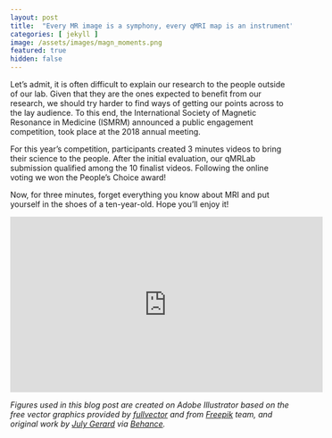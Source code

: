 ```yaml
---
layout: post
title:  "Every MR image is a symphony, every qMRI map is an instrument"
categories: [ jekyll ]
image: /assets/images/magn_moments.png
featured: true
hidden: false
---
```


Let’s admit, it is often difficult to explain our research to the people outside of our lab. Given that they are the ones expected to benefit from our research, we should try harder to find ways of getting our points across to the lay audience. To this end, the International Society of Magnetic Resonance in Medicine (ISMRM) announced a public engagement competition, took place at the 2018 annual meeting.

For this year’s competition, participants created 3 minutes videos to bring their science to the people. After the initial evaluation, our qMRLab submission qualified among the 10 finalist videos. Following the online voting we won the People’s Choice award!

Now, for three minutes, forget everything you know about MRI and put yourself in the shoes of a ten-year-old. Hope you’ll enjoy it!

<iframe width="560" height="315" src="https://www.youtube.com/embed/67GKiK3iFr0?rel=0" frameborder="0" allow="autoplay; encrypted-media" allowfullscreen></iframe>


_Figures used in this blog post are created on Adobe Illustrator based on the free vector graphics provided by [fullvector](https://www.freepik.com/fullvector) and from [Freepik](https://www.freepik.com) team, and original work by [July Gerard](https://www.behance.net/gerardjuly) via [Behance](https://www.behance.net)._
